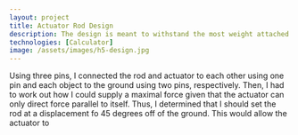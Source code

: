 ```yaml
---
layout: project
title: Actuator Rod Design
description: The design is meant to withstand the most weight attached to the top of the rod.
technologies: [Calculator]
image: /assets/images/h5-design.jpg
---
```



Using three pins, I connected the rod and actuator to each other using one pin and each object to the ground using two pins, respectively. Then, I had to work out how I could supply a maximal force given that the actuator can only direct force parallel to itself. Thus, I determined that I should set the rod at a displacement fo 45 degrees off of the ground. This would allow the actuator to 
